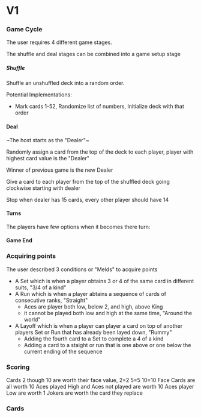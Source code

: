 # V1

### Game Cycle

The user requires 4 different game stages.

The shuffle and deal stages can be combined into a game setup stage

##### Shuffle

Shuffle an unshuffled deck into a random order.

Potential Implementations:
- Mark cards 1-52, Randomize list of numbers, Initialize deck with that order

#### Deal

~The host starts as the "Dealer"~

Randomly assign a card from the top of the deck to each player, player with highest card value is the "Dealer"

Winner of previous game is the new Dealer

Give a card to each player from the top of the shuffled deck going clockwise starting with dealer

Stop when dealer has 15 cards, every other player should have 14

#### Turns

The players have few options when it becomes there turn:


#### Game End


### Acquiring points
The user described 3 conditions or "Melds" to acquire points
- A Set which is when a player obtains 3 or 4 of the same card in different suits, "3/4 of a kind"
- A Run which is when a player abtains a sequence of cards of consecutive ranks, "Straight"
  - Aces are player both low, below 2, and high, above King
  - it cannot be played both low and high at the same time, "Around the world"
- A Layoff which is when a player can player a card on top of another players Set or Run that has already been layed down, "Rummy"
  - Adding the fourth card to a Set to complete a 4 of a kind
  - Adding a card to a staight or run that is one above or one below the current ending of the sequence
  
### Scoring

Cards 2 though 10 are worth their face value, 2=2 5=5 10=10
Face Cards are all worth 10
Aces played High and Aces not played are worth 10
Aces player Low are worth 1
Jokers are worth the card they replace

### Cards
